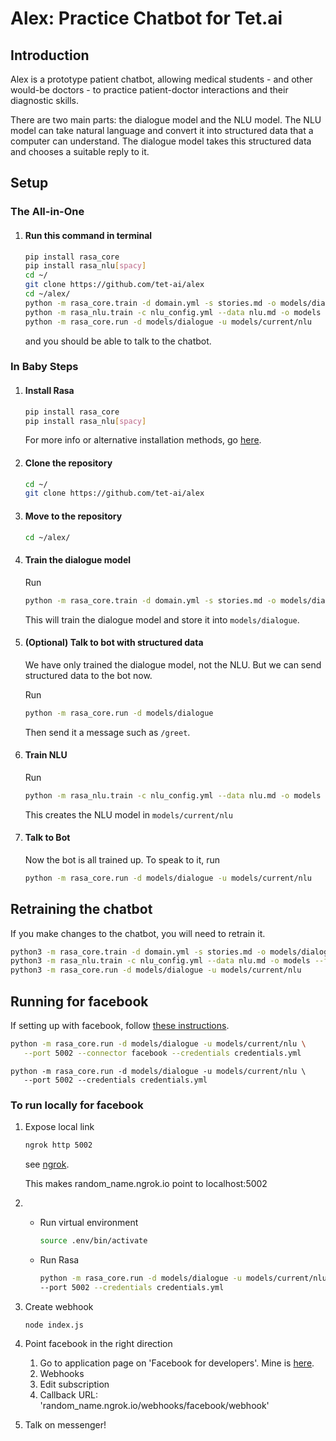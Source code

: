 # Alex: Practice Chatbot for Tet.ai

## Introduction

Alex is a prototype patient chatbot, allowing medical students - and other would-be doctors - to practice patient-doctor interactions and their diagnostic skills.

There are two main parts: the dialogue model and the NLU model. The NLU model can take natural language and convert it into structured data that a computer can understand. The dialogue model takes this structured data and chooses a suitable reply to it.

## Setup

### The All-in-One

1. #### Run this command in terminal

    ```bash
    pip install rasa_core
    pip install rasa_nlu[spacy]
    cd ~/
    git clone https://github.com/tet-ai/alex
    cd ~/alex/
    python -m rasa_core.train -d domain.yml -s stories.md -o models/dialogue
    python -m rasa_nlu.train -c nlu_config.yml --data nlu.md -o models --fixed_model_name nlu --project current --verbose
    python -m rasa_core.run -d models/dialogue -u models/current/nlu
    ```

    and you should be able to talk to the chatbot.

### In Baby Steps

1. #### Install Rasa

    ```bash
    pip install rasa_core
    pip install rasa_nlu[spacy]
    ```

    For more info or alternative installation methods, go [here](https://rasa.com/docs/core/installation/).

1. #### Clone the repository

    ```bash
    cd ~/
    git clone https://github.com/tet-ai/alex
    ```

1. #### Move to the repository

    ```bash
    cd ~/alex/
    ```

1. #### Train the dialogue model

    Run
    ```bash
    python -m rasa_core.train -d domain.yml -s stories.md -o models/dialogue
    ```

    This will train the dialogue model and store it into `models/dialogue`.

1. #### (Optional) Talk to bot with structured data

    We have only trained the dialogue model, not the NLU. But we can send structured data to the bot now.

    Run
    ```bash
    python -m rasa_core.run -d models/dialogue
    ```
    Then send it a message such as `/greet`.

1. #### Train NLU

    Run
    ```bash
    python -m rasa_nlu.train -c nlu_config.yml --data nlu.md -o models --fixed_model_name nlu --project current --verbose
    ```

    This creates the NLU model in `models/current/nlu`

1. #### Talk to Bot

    Now the bot is all trained up. To speak to it, run
    ```bash
    python -m rasa_core.run -d models/dialogue -u models/current/nlu
    ```

## Retraining the chatbot

If you make changes to the chatbot, you will need to retrain it.

```bash
python3 -m rasa_core.train -d domain.yml -s stories.md -o models/dialogue
python3 -m rasa_nlu.train -c nlu_config.yml --data nlu.md -o models --fixed_model_name nlu --project current --verbose
python3 -m rasa_core.run -d models/dialogue -u models/current/nlu
```


## Running for facebook

If setting up with facebook, follow [these instructions](https://rasa.com/docs/core/0.9.8/tutorial_basics/).

```bash
python -m rasa_core.run -d models/dialogue -u models/current/nlu \
   --port 5002 --connector facebook --credentials credentials.yml
   ```

```
python -m rasa_core.run -d models/dialogue -u models/current/nlu \
   --port 5002 --credentials credentials.yml
```

### To run locally for facebook

1. Expose local link
    ```bash
    ngrok http 5002
    ```
    see [ngrok](https://ngrok.com/).

    This makes random_name.ngrok.io point to localhost:5002

1.  - Run virtual environment
        ```bash
        source .env/bin/activate
        ```
    
    - Run Rasa
        ```bash
        python -m rasa_core.run -d models/dialogue -u models/current/nlu \
        --port 5002 --credentials credentials.yml
        ```

1. Create webhook
    ```bash
    node index.js
    ```

1. Point facebook in the right direction
    1. Go to application page on 'Facebook for developers'. Mine is [here](https://developers.facebook.com/apps/2161616560765921).
    1. Webhooks
    1. Edit subscription
    1. Callback URL: 'random_name.ngrok.io/webhooks/facebook/webhook'

1. Talk on messenger!